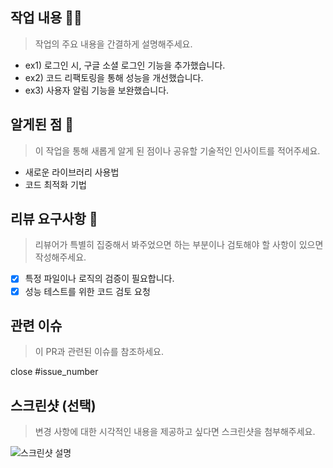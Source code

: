 <!-- PR 제목은 관련 이슈번호의 제목과 동일한 제목으로 작성해주세요 -->

## 작업 내용 :technologist:

> 작업의 주요 내용을 간결하게 설명해주세요.
- ex1) 로그인 시, 구글 소셜 로그인 기능을 추가했습니다.
- ex2) 코드 리팩토링을 통해 성능을 개선했습니다.
- ex3) 사용자 알림 기능을 보완했습니다.

## 알게된 점 :rocket:

> 이 작업을 통해 새롭게 알게 된 점이나 공유할 기술적인 인사이트를 적어주세요.
- 새로운 라이브러리 사용법
- 코드 최적화 기법

## 리뷰 요구사항 :speech_balloon:

> 리뷰어가 특별히 집중해서 봐주었으면 하는 부분이나 검토해야 할 사항이 있으면 작성해주세요.
- [x] 특정 파일이나 로직의 검증이 필요합니다.
- [x] 성능 테스트를 위한 코드 검토 요청

## 관련 이슈

> 이 PR과 관련된 이슈를 참조하세요.

close #issue_number

## 스크린샷 (선택)

> 변경 사항에 대한 시각적인 내용을 제공하고 싶다면 스크린샷을 첨부해주세요.

![스크린샷 설명](URL)
